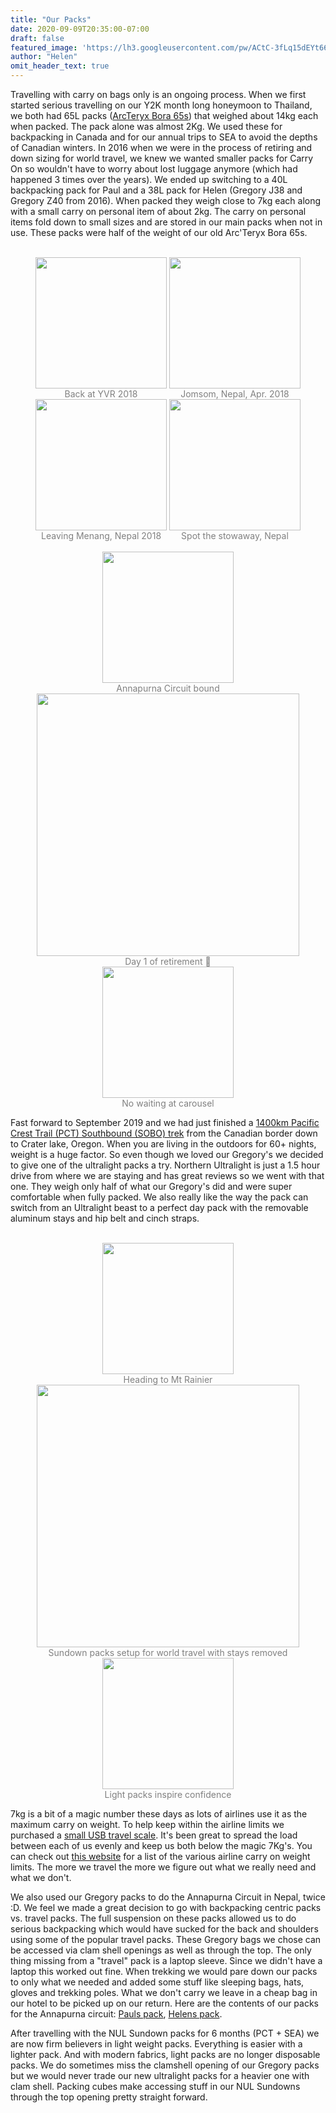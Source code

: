 ```yaml
---
title: "Our Packs"
date: 2020-09-09T20:35:00-07:00
draft: false
featured_image: 'https://lh3.googleusercontent.com/pw/ACtC-3fLq15dEYt66DPRcAZQLgZ8QIrgwZsdxw7kLf7kM83gnyqwbqaTOpw65NfH7kwrHQyC61gFkSq3pDVSBlD86W35y3t5M5Yw0bSrWuqFOxMe2HiwEIyEuStQThuUYJ4YDFZYimymDQTGM1HzKb_gj9dIaA=w1216-h912-no'
author: "Helen"
omit_header_text: true
---
```


Travelling with carry on bags only is an ongoing process.  When we first started serious travelling on our Y2K month long honeymoon to Thailand, we both had 65L packs ([ArcTeryx Bora 65s](/articles/arcteryx-bora-65/)) that weighed about 14kg each when packed.  The pack alone was almost 2Kg.  We used these for backpacking in Canada and for our annual trips to SEA to avoid the depths of Canadian winters.  In 2016 when we were in the process of retiring and down sizing for world travel, we knew we wanted smaller packs for Carry On so wouldn't have to worry about lost luggage anymore (which had happened 3 times over the years).  We ended up switching to a 40L backpacking pack for Paul and a 38L pack for Helen (Gregory J38 and Gregory Z40 from 2016).  When packed they weigh close to 7kg each along with a small carry on personal item of about 2kg.  The carry on personal items fold down to small sizes and are stored in our main packs when not in use.  These packs were half of the weight of our old Arc'Teryx Bora 65s.

</br>
<div style="text-align: center">
  <a style="display:inline-block;text-decoration:none;color: grey;" href="https://photos.google.com/share/AF1QipMC1tl18iYlujNqp2pmneM3WI-Xol5vSUa3H3rqrx21pQ_T0BRTY0Pmk2vUw7O29g/photo/AF1QipMBVPUqLE5htdzJiz8cB8q_9Y7ENOz9qtIyk2AR?key=MlFjSlpRaC1ybnVERkJYSy11YUpiRjFtNVVNdGhn" target="_blank"><img src="https://lh3.googleusercontent.com/pw/ACtC-3elroaa8hN4IY57ONnsXDBxP7vcq_BmUDwIPkQ7tITSx3NMdeIbzZPOVgPn36vyO9CPmDbqau_2zS26iK8j5b7KFKzI7Dj1WVSX4X0RCyVop8yXGAiY2VvF5ms2jur0y_cevcitTyW_iTsNhZskyI4Sdw=w210-no" width="210" /><div>Back at YVR 2018</div></a>
  <a style="display:inline-block;text-decoration:none;color: grey;" href="https://photos.google.com/share/AF1QipMC1tl18iYlujNqp2pmneM3WI-Xol5vSUa3H3rqrx21pQ_T0BRTY0Pmk2vUw7O29g/photo/AF1QipNq5ZT5XSyMm0YkGs8dF45plXwB_NGkb9ubA8px?key=MlFjSlpRaC1ybnVERkJYSy11YUpiRjFtNVVNdGhn" target="_blank"><img src="https://lh3.googleusercontent.com/pw/ACtC-3fg73LmnK3Prq1cVf8m1OwGur_T-RCgTWFrJrFV3zP832Ji4hapsxLws4zXLbhoAD8EgxYCf53gczM9DJ6D6A32wXI52hNLs8h_ZTIYZLNUE1Ri3vfNQCOc8xdST00PPV8cgeqitikquVR9sqP1FZb3Pg=w210-no" width="210" /><div>Jomsom, Nepal, Apr. 2018</div></a>
  <a style="display:inline-block;text-decoration:none;color: grey;" href="https://photos.google.com/share/AF1QipMC1tl18iYlujNqp2pmneM3WI-Xol5vSUa3H3rqrx21pQ_T0BRTY0Pmk2vUw7O29g/photo/AF1QipPd7vcPm1FDYGoJIrgwdBanPx3111TsLDouGS-T?key=MlFjSlpRaC1ybnVERkJYSy11YUpiRjFtNVVNdGhn" target="_blank"><img src="https://lh3.googleusercontent.com/pw/ACtC-3cKVUo30Rv2ZaWK-NcVMK3lX7zMF2hbgo2I7l7VSY3rGeLry82epkSMkWgwW2WvlFGkJKFA7LwUFsXAv2cPxnBj5wSbG3nrSBIwaMhkY_FQE_IFiggDcrET-_o_Dj1BDSu8RTjbPU1NtMglzdTOa6_yrg=w210-no" width="210" /><div>Leaving Menang, Nepal 2018</div></a>
  <a style="display:inline-block;text-decoration:none;color: grey;" href="https://photos.google.com/share/AF1QipMC1tl18iYlujNqp2pmneM3WI-Xol5vSUa3H3rqrx21pQ_T0BRTY0Pmk2vUw7O29g/photo/AF1QipMxZzN9TZT_SXoTX0ru2h9Jij-x2Nv38Bl-PiCQ?key=MlFjSlpRaC1ybnVERkJYSy11YUpiRjFtNVVNdGhn" target="_blank"><img src="https://lh3.googleusercontent.com/pw/ACtC-3cwDiYdumBUdwPVEUhEjZf_aDKdxG3_BoWmBzvbVW2gSZNuWqTiK5Kz0wieynvRlBbY_mXIVRT-yAtuOGL5kgQqQQurBkDhfAO71XtA-Ytq0gp3ydFtAnQGtxNqmBM-FcQ7DWo7awSrilfEV8o3tCkf_g=w210-no" width="210" /><div>Spot the stowaway, Nepal</div></a>
</div>

</br>
<div style="text-align: center">
  <a style="display:inline-block;text-decoration:none;color: grey;" href="https://photos.google.com/share/AF1QipMC1tl18iYlujNqp2pmneM3WI-Xol5vSUa3H3rqrx21pQ_T0BRTY0Pmk2vUw7O29g/photo/AF1QipODP3Ck26qfA6EmmGb9AJvUy7MqcKXM2rqchr8g?key=MlFjSlpRaC1ybnVERkJYSy11YUpiRjFtNVVNdGhn" target="_blank"><img src="https://lh3.googleusercontent.com/pw/ACtC-3dtMIYgfn_1w-VNdbCoEm73SYVsyIHIJSAdJH02QKU84cM_jwWWMAAnew6M-JaqOIALURGEAKqEHI9gtbQlvouF6E4-yafnC0aDdet_CsMBdQTPq2BrDKPKXwBB2nj3RvCVaV-0f20QsRnLoE-yes52XQ=w210-no" width="210" /><div>Annapurna Circuit bound</div></a>
  <a style="display:inline-block;text-decoration:none;color: grey;" href="https://photos.google.com/share/AF1QipMRRr-AVcEUnTPVJN4jjfbgpF5xLKvTlgO0zljx3o0n8KbTDx0V_L1_N0Dz0N0EYQ/photo/AF1QipMm-AJHZVQRgMWBTlVPYLPoKRbBpmlRiE4BxXeI?key=ZzZzWlRObHA5a01fVy1hSXJGYzMwQTBnVlVjSnpR" target="_blank"><img src="https://lh3.googleusercontent.com/pw/ACtC-3dRRiPLTiJ4wtAtJvI2kXIDTONEJe7ettJCOAkkbV_fS4Uydf6qE6ENDsLAK78AAgGgE1-tvuhOumY1HFBnnMkzmc9-xUv_Wtk9eItrwDrFMaHvCOe62j3wPG5dSHsFIyxTzb5lSO8-cnHYonJ1NT7BdA=w420-no" width="420" /><div>Day 1 of retirement 🙂</div></a> 
  <a style="display:inline-block;text-decoration:none;color: grey;" href="https://photos.google.com/share/AF1QipMC1tl18iYlujNqp2pmneM3WI-Xol5vSUa3H3rqrx21pQ_T0BRTY0Pmk2vUw7O29g/photo/AF1QipNF87AQEIi8wybrszRnVnP5N7T2jrh5EdTS4Fzd?key=MlFjSlpRaC1ybnVERkJYSy11YUpiRjFtNVVNdGhn" target="_blank"><img src="https://lh3.googleusercontent.com/pw/ACtC-3dKlhrbC85lHLczkFBqrehoJ8Ab1VlOYVyMtqsZS9lpoL_ZepHHrmyug8Qzrbu4aidlgGvVEsAvRSRlWgqzITCyLp9_xNdU3-MdVvH5sseVolKrXGhvO7j5AF28HOd4Orxbtz5pVeUWvlCThcoHKp_dtA=w210-no" width="210" /><div>No waiting at carousel</div></a>
</div>

Fast forward to September 2019 and we had just finished a [1400km Pacific Crest Trail (PCT) Southbound (SOBO) trek](/travels/sobo-pct-2019/) from the Canadian border down to Crater lake, Oregon.  When you are living in the outdoors for 60+ nights, weight is a huge factor.  So even though we loved our Gregory's we decided to give one of the ultralight packs a try.  Northern Ultralight is just a 1.5 hour drive from where we are staying and has great reviews so we went with that one.  They weigh only half of what our Gregory's did and were super comfortable when fully packed.  We also really like the way the pack can switch from an Ultralight beast to a perfect day pack with the removable aluminum stays and hip belt and cinch straps.

</br>
<div style="text-align: center">
  <a style="display:inline-block;text-decoration:none;color: grey;" href="https://photos.google.com/share/AF1QipNku_g3B6spjm-5ZvGgwNT8XQJbay3Yu9NrD6YajLI9C308cS6rPttiwpK9X_MKbQ/photo/AF1QipPQAYwIB-G2OgrRNra_kpC_6D6pBtJBnIDFnrxi?key=LURpZ2h2WVR6WjJ4Z3VOZl9acl90NHpIZThBQW1B" target="_blank"><img src="https://lh3.googleusercontent.com/pw/ACtC-3exFDa8kpG1HHSji4wIbsC6jiE4vtY48AWymvU8pE5A56xnVbOEhaA1DYl4zlqhTd1MJLk3q5Ob773OibG5FhQk_wpOqVQ07vllVoK1YbO1vjSJg00Y0J9OmGOw7bxhulHn5PKOWtqfJXlzBdaruN0iDg=w210-no" width="210" /><div>Heading to Mt Rainier</div></a>
  <a style="display:inline-block;text-decoration:none;color: grey;" href="https://photos.google.com/share/AF1QipNku_g3B6spjm-5ZvGgwNT8XQJbay3Yu9NrD6YajLI9C308cS6rPttiwpK9X_MKbQ/photo/AF1QipMPiDWctorxaMbX6pq4qoA0Z6oCw7h3pRCVhjtE?key=LURpZ2h2WVR6WjJ4Z3VOZl9acl90NHpIZThBQW1B" target="_blank"><img src="https://lh3.googleusercontent.com/pw/ACtC-3dz90KiamGPjSyaZOjzPXHGZXZWYsZ2kHq3vmqLYq9MrjOKBtjiTl_qKH7GiIgUCbPt9NuwbTIx2kLEz_7EZtxU0y01Vj_xM4Ou3lXUF3i9H2OZ2hcTrG9umOd_5uqm0K-yzt0vpsCtc2973eDHjY02dQ=w420-no" width="420" /><div>Sundown packs setup for world travel with stays removed</div></a> 
  <a style="display:inline-block;text-decoration:none;color: grey;" href="https://photos.google.com/share/AF1QipNku_g3B6spjm-5ZvGgwNT8XQJbay3Yu9NrD6YajLI9C308cS6rPttiwpK9X_MKbQ/photo/AF1QipN8rdTD5_95k700H009UikWmyLcfWeeXxMyHNcH?key=LURpZ2h2WVR6WjJ4Z3VOZl9acl90NHpIZThBQW1B" target="_blank"><img src="https://lh3.googleusercontent.com/pw/ACtC-3cQFUjVa0BKBP9hzvgnZrvYVykuAQPxP_mtvUWclCs3qF6j0Vk1Whv2NPftDA_M60AcTM3-JlSbUp3xysgTX1ooAifhGPSrDKoJGbFzpFtjNz3mibaZ02wMdQUYeNeBxxZqybV4IaH8vKadvCntZzmKWg=w210-no" width="210" /><div>Light packs inspire confidence</div></a>
</div>

7kg is a bit of a magic number these days as lots of airlines use it as the maximum carry on weight.  To help keep within the airline limits we purchased a [small USB travel scale](https://www.mec.ca/en/product/5044-977/Digital-USB-Scale).  It's been great to spread the load between each of us evenly and keep us both below the magic 7Kg's.  You can check out [this website](https://travel-made-simple.com/carry-on-size-chart/) for a list of the various airline carry on weight limits.  The more we travel the more we figure out what we really need and what we don't.

We also used our Gregory packs to do the Annapurna Circuit in Nepal, twice :D.  We feel we made a great decision to go with backpacking centric packs vs. travel packs.  The full suspension on these packs allowed us to do serious backpacking which would have sucked for the back and shoulders using some of the popular travel packs.  These Gregory bags we chose can be accessed via clam shell openings as well as through the top.  The only thing missing from a "travel" pack is a laptop sleeve.  Since we didn't have a laptop this worked out fine.  When trekking we would pare down our packs to only what we needed and added some stuff like sleeping bags, hats, gloves and trekking poles.  What we don't carry we leave in a cheap bag in our hotel to be picked up on our return.  Here are the contents of our packs for the Annapurna circuit: [Pauls pack](https://lighterpack.com/r/100gxp), [Helens pack](https://lighterpack.com/r/c9mq7k).

After travelling with the NUL Sundown packs for 6 months (PCT + SEA) we are now firm believers in light weight packs.  Everything is easier with a lighter pack.  And with modern fabrics, light packs are no longer disposable packs.  We do sometimes miss the clamshell opening of our Gregory packs but we would never trade our new ultralight packs for a heavier one with clam shell.  Packing cubes make accessing stuff in our NUL Sundowns through the top opening pretty straight forward.